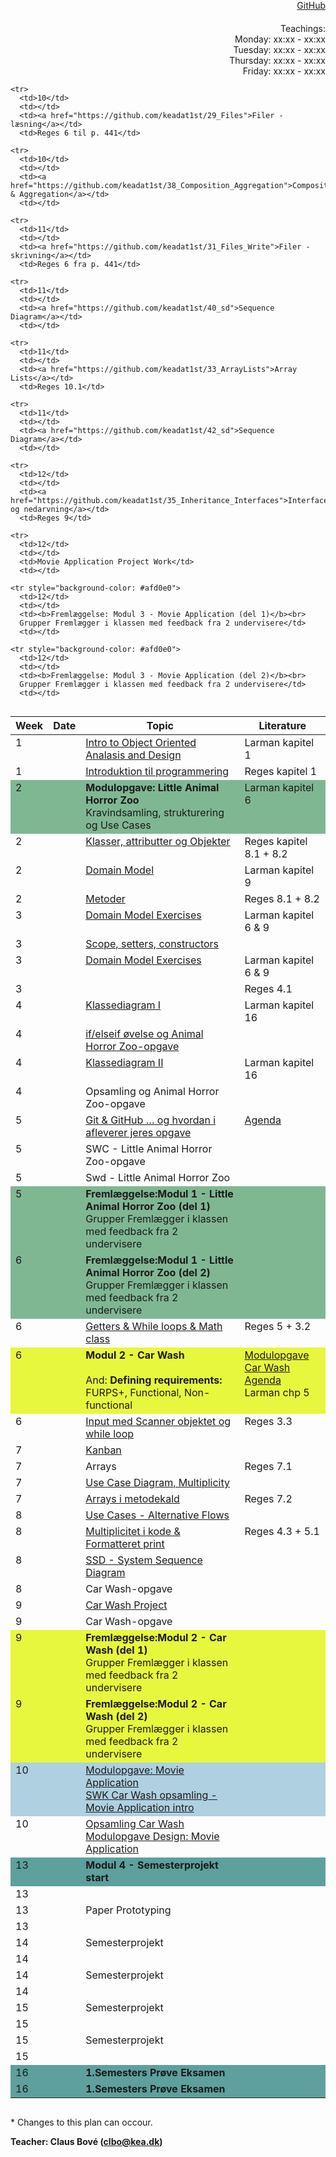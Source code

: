 <head>
  <style> 
    h1:first-of-type {display: none;}
    #github {text-align: right; margin:-50px 0 50px 0}
    #teachings {text-align: right; margin: -30px 0 10px 0}
    #tbl {display: inline-table}
    td {vertical-align: top;}
  </style>
</head>

# Software Design and Construction 1st semester

<div id="github"><a href="https://github.com/keadat1st/">GitHub</a></div>

<div id="teachings">Teachings: <br> Monday: xx:xx - xx:xx <br> Tuesday: xx:xx - xx:xx <br> Thursday: xx:xx - xx:xx <br> Friday: xx:xx - xx:xx</div>

<table id="tbl">
  <thead>
  <tr>
      <th>Week</th>
      <th>Date</th>
      <th>Topic</th>
    <th>Literature</th>
  </tr>
  </thead>
  <tbody>
  <tr>
      <td>1</td>
      <td></td>
      <td>    
        <a href="https://github.com/keadat1st/01_intro_to_Object_Oriented_Analasis_and_Design">Intro to Object Oriented Analasis and Design</a></td>
      <td>Larman kapitel 1</td>
  </tr>
  
  <tr>
      <td>1</td>
      <td></td>
      <td>
        <a href="https://github.com/keadat1st/02_introduktion_til_programmering">Introduktion til programmering</a></td>
      <td>Reges kapitel 1</td>
  </tr>
  
  <tr style="background-color: #80b793">
      <td>2</td>
      <td></td>
      <td>
        <b>Modulopgave: Little Animal Horror Zoo</b><br>
        Kravindsamling, strukturering og Use Cases
      </td>
      <td>
        Larman kapitel 6
      </td>
  </tr>
  
  <tr>
      <td>2</td>
      <td></td>
      <td><a href="https://github.com/keadat1st/04_Classes_and_Objects">Klasser, attributter og Objekter</a></td>
      <td>Reges kapitel 8.1 + 8.2</td>
  </tr>
  
  <tr>
      <td>2</td>
      <td></td>
  <td><a href="https://github.com/keadat1st/05_domain_model">Domain Model</a></td>
      <td>Larman kapitel 9</td>
  </tr>  
  
  <tr>
      <td>2</td>
      <td></td> 
      <td><a href="https://github.com/keadat1st/06_metoder">Metoder</a></td>
      <td>Reges 8.1 + 8.2</td>
  </tr>

  <tr> 
      <td>3</td>
      <td></td>
      <td><a href="https://github.com/keadat1st/07_domain_model_exercises">Domain Model Exercises</a></td>
      <td>Larman kapitel 6 & 9</td>
  </tr>
  
  <tr>      
      <td>3</td>
      <td></td>
      <td><a href="https://github.com/keadat1st/08_constructor_og_set_method">Scope, setters, constructors</a></td>
      <td></td>
  </tr>

  <tr>
      <td>3</td>
      <td></td>
      <td><a href="https://github.com/keadat1st/09_domain_model_exercises">Domain Model Exercises</a></td>
      <td>Larman kapitel 6 & 9</td>
  </tr>
  
  <tr>
      <td>3</td>
      <td></td>
      <td><a href="https://github.com/keadat1st/10_set-metode-og-if"></a></td>
      <td>Reges 4.1</td>
  </tr>
  
  <tr>
      <td>4</td>
      <td></td>
      <td><a href="https://github.com/keadat1st/11_KlasseDiagram">Klassediagram I</a></td>
      <td>Larman kapitel 16</td>
  </tr>
  <tr>
      <td>4</td>
      <td></td>
      <td><a href="https://github.com/keadat1st/12_if_else_if_else">if/elseif øvelse og Animal Horror Zoo-opgave</a></td>
      <td></td>
  </tr>
  
  <tr>
      <td>4</td>
      <td></td>
      <td><a href="https://github.com/keadat1st/13_KlasseDiagram">Klassediagram II</a></td>
      <td>Larman kapitel 16</td>
  </tr>
  
  <tr>
      <td>4</td>
      <td></td>
      <td><a href="https://github.com/keadat1st/14_animal_horror_zoo"></a>Opsamling og Animal Horror Zoo-opgave</td>
      <td></td>
  </tr>

  <tr>
      <td>5</td>
      <td></td>
      <td><a href="https://github.com/keadat1st/15_git_github">Git & GitHub … og hvordan i afleverer jeres opgave</a></td>
      <td><a href="https://github.com/keadat1st/15_git_github">Agenda</a></td>
  </tr>
  
  <tr>
      <td>5</td>
      <td></td>
      <td>SWC - Little Animal Horror Zoo-opgave</td>
      <td></td>
  </tr>
  
  <tr>
      <td>5</td>
      <td></td>
      <td>Swd - Little Animal Horror Zoo</td>
      <td></td>
  </tr>
 
  <tr style="background-color: #80b793">
      <td>5</td>
      <td></td>
      <td><b>Fremlæggelse:Modul 1 -  Little Animal Horror Zoo (del 1)</b><br>
        Grupper Fremlægger i klassen med feedback fra 2 undervisere</td>
      <td></td>
  </tr>
  <tr style="background-color: #80b793">
      <td>6</td>
      <td></td>
      <td><b>Fremlæggelse:Modul 1 -  Little Animal Horror Zoo  (del 2)</b><br>
        Grupper Fremlægger i klassen med feedback fra 2 undervisere</td>
      <td></td>
  </tr>
  
  <tr>
     <td>6</td>
      <td></td>
      <td><a href="https://github.com/keadat1st/18_while_getters">Getters & While loops & Math class</a></td>
      <td>Reges 5 + 3.2</td>
  </tr>
  
  <tr style="background-color: #e7f73d">
      <td>6</td>
      <td></td>
  <td><b>Modul 2 - Car Wash</b><br><br>
    And: <b>Defining requirements:</b><br>
    FURPS+, Functional, Non-functional
  </td>
      <td>
        <a href="https://github.com/keadat1st/CarWashManagementSystem">Modulopgave Car Wash</a><br>
        <a href="https://github.com/keadat1st/21_gathering_requirements">Agenda</a><br>
        Larman chp 5
      </td>
  </tr>
  
  <tr>
      <td>6</td>
      <td></td>
      <td><a href="https://github.com/keadat1st/20_Input_og_loops">Input med Scanner objektet og while loop</a></td>
      <td>Reges 3.3</td>
  </tr>
  
  <tr>
      <td>7</td>
      <td></td>
      <td><a href="https://github.com/keadat1st/23_kanban_board">Kanban</a></td>
      <td></td>
  </tr>
  <tr>
      <td>7</td>
      <td></td>
      <td><a href="https://github.com/keadat1st/22_arrays"></a>Arrays</td>
      <td>Reges 7.1</td>
  </tr>
  
  <tr>
      <td>7</td>
      <td></td>
      <td><a href="https://github.com/keadat1st/25_multiplicity_usecaseDiagrammer">Use Case Diagram, Multiplicity</a></td>
      <td></td>
  </tr>
  
  <tr>
     <td>7</td>
      <td></td>
      <td><a href="https://github.com/keadat1st/24_arrays_objects">Arrays i metodekald</a></td>
      <td>Reges 7.2</td>
  </tr>
  
  <tr>
      <td>8</td>
      <td></td>
      <td><a href="https://github.com/keadat1st/27_Use_Cases_alternative_flows">Use Cases - Alternative Flows</a></td>
      <td></td>
  </tr>
  
  <tr>
      <td>8</td>
      <td></td>
      <td><a href="https://github.com/keadat1st/26_Opsamling_format_print">Multiplicitet i kode & Formatteret print</a></td>
      <td>Reges 4.3 + 5.1</td>
  </tr>

  <tr>
      <td>8</td>
      <td></td>
      <td><a href="https://github.com/keadat1st/29_SSD">SSD - System Sequence Diagram</a></td>
      <td></td>
  </tr>
  
  <tr>
      <td>8</td>
      <td></td>
      <td>Car Wash-opgave</td>
      <td></td>
  </tr>
  
  <tr>
      <td>9</td>
      <td></td>
      <td><a href="https://github.com/keadat1st/31_Car_Wash_project/blob/master/README.md">Car Wash Project</a></td>
      <td></td>
  </tr>
  
  <tr>
      <td>9</td>
      <td></td>
      <td>Car Wash-opgave</td>
      <td></td>
  </tr> 
  <tr style="background-color: #e7f73d">
      <td>9</td>
      <td></td>
      <td><b>Fremlæggelse:Modul 2 - Car Wash  (del 1)</b><br>
          Grupper Fremlægger i klassen med feedback fra 2 undervisere</td>
      <td></td>
  </tr> 
  
  <tr style="background-color: #e7f73d">
      <td>9</td>
      <td></td>
      <td><b>Fremlæggelse:Modul 2 - Car Wash  (del 2)</b><br>
          Grupper Fremlægger i klassen med feedback fra 2 undervisere</td>
      <td></td>
  </tr>
  
  
  <tr style="background-color: #afd0e0">
      <td>10</td>
      <td></td>
      <td><a href="https://github.com/keadat1st/35_Movie_Application/blob/master/README.md">Modulopgave: Movie Application</a><br>
      <a href="https://github.com/keadat1st/28_Movie_Application">SWK Car Wash opsamling - Movie Application intro</a></td>
      <td></td>
  </tr>
  
  <tr>
      <td>10</td>
      <td></td>
      <td><a href="https://github.com/keadat1st/36_followupCarWash/blob/master/README.md">Opsamling Car Wash Modulopgave Design: Movie Application</a></td>
      <td></td>
  </tr>
  
    <tr>
      <td>10</td>
      <td></td>
      <td><a href="https://github.com/keadat1st/29_Files">Filer - læsning</a></td>
      <td>Reges 6 til p. 441</td>
  </tr>
  
    <tr>
      <td>10</td>
      <td></td>
      <td><a href="https://github.com/keadat1st/38_Composition_Aggregation">Composition & Aggregation</a></td>
      <td></td>
  </tr>
  
    <tr>
      <td>11</td>
      <td></td>
      <td><a href="https://github.com/keadat1st/31_Files_Write">Filer - skrivning</a></td>
      <td>Reges 6 fra p. 441</td>
  </tr>
  
    <tr>
      <td>11</td>
      <td></td>
      <td><a href="https://github.com/keadat1st/40_sd">Sequence Diagram</a></td>
      <td></td>
  </tr>
  
    <tr>
      <td>11</td>
      <td></td>
      <td><a href="https://github.com/keadat1st/33_ArrayLists">Array Lists</a></td>
      <td>Reges 10.1</td>
  </tr>
  
    <tr>
      <td>11</td>
      <td></td>
      <td><a href="https://github.com/keadat1st/42_sd">Sequence Diagram</a></td>
      <td></td>
  </tr>
  
    <tr>
      <td>12</td>
      <td></td>
      <td><a href="https://github.com/keadat1st/35_Inheritance_Interfaces">Interfaces og nedarvning</a></td>
      <td>Reges 9</td>
  </tr>
  
    <tr>
      <td>12</td>
      <td></td>
      <td>Movie Application Project Work</td>
      <td></td>
  </tr>
  
    <tr style="background-color: #afd0e0">
      <td>12</td>
      <td></td>
      <td><b>Fremlæggelse: Modul 3 - Movie Application (del 1)</b><br>
      Grupper Fremlægger i klassen med feedback fra 2 undervisere</td>
      <td></td>
  </tr>
  
    <tr style="background-color: #afd0e0">
      <td>12</td>
      <td></td>
      <td><b>Fremlæggelse: Modul 3 - Movie Application (del 2)</b><br>
      Grupper Fremlægger i klassen med feedback fra 2 undervisere</td>
      <td></td>
  </tr>
  
  <tr style="background-color: #5da09e">
      <td>13</td>
      <td></td>
      <td><b>Modul 4 - Semesterprojekt start</b></td>
      <td></td>
  </tr>
      <tr>
      <td>13</td>
      <td></td>
      <td></td>
      <td></td>
  </tr>
      <tr>
      <td>13</td>
      <td></td>
      <td>Paper Prototyping</td>
      <td></td>
  </tr>
      <tr>
      <td>13</td>
      <td></td>
      <td></td>
      <td></td>
  </tr>
      <tr>
      <td>14</td>
      <td></td>
      <td>Semesterprojekt</td>
      <td></td>
  </tr>
        <tr>
      <td>14</td>
      <td></td>
      <td></td>
      <td></td>
  </tr>
        <tr>
      <td>14</td>
      <td></td>
      <td>Semesterprojekt</td>
      <td></td>
  </tr>
        <tr>
      <td>14</td>
      <td></td>
      <td></td>
      <td></td>
  </tr>
        <tr>
      <td>15</td>
      <td></td>
      <td>Semesterprojekt</td>
      <td></td>
  </tr>
          <tr>
      <td>15</td>
      <td></td>
      <td></td>
      <td></td>
  </tr>
  <tr>
      <td>15</td>
      <td></td>
      <td>Semesterprojekt</td>
      <td></td>
  </tr>
  <tr>
      <td>15</td>
      <td></td>
      <td></td>
      <td></td>
  </tr>
 
  <tr style="background-color: #5da09e">
      <td>16</td>
      <td></td>
      <td><b>1.Semesters Prøve Eksamen</b></td>
      <td></td>
  </tr>
  <tr style="background-color: #5da09e">
      <td>16</td>
      <td></td>
      <td><b>1.Semesters Prøve Eksamen</b></td>
      <td></td>
  </tr>

              
  
  </tbody>
</table>
            
\* Changes to this plan can occour. <br>

__Teacher: Claus Bové (clbo@kea.dk)__
